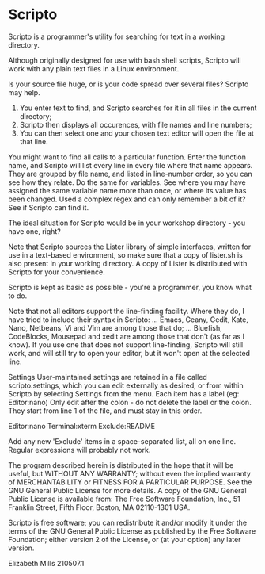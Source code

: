 # Scripto

Scripto is a programmer's utility for searching for text in a working directory.

Although originally designed for use with bash shell scripts, Scripto will work with any
plain text files in a Linux environment.

Is your source file huge, or is your code spread over several files? Scripto may help.
1) You enter text to find, and Scripto searches for it in all files in the current directory;
2) Scripto then displays all occurences, with file names and line numbers;
3) You can then select one and your chosen text editor will open the file at that line.

You might want to find all calls to a particular function. Enter the function name, and Scripto
will list every line in every file where that name appears. They are grouped by file name, and
listed in line-number order, so you can see how they relate. Do the same for variables. See
where you may have assigned the same variable name more than once, or where its value has been
changed. Used a complex regex and can only remember a bit of it? See if Scripto can find it.

The ideal situation for Scripto would be in your workshop directory - you have one, right?

Note that Scripto sources the Lister library of simple interfaces, written for use in a
text-based environment, so make sure that a copy of lister.sh is also present in your
working directory. A copy of Lister is distributed with Scripto for your convenience.

Scripto is kept as basic as possible - you're a programmer, you know what to do.

Note that not all editors support the line-finding facility. Where they do, I have tried
to include their syntax in Scripto:
... Emacs, Geany, Gedit, Kate, Nano, Netbeans, Vi and Vim are among those that do;
... Bluefish, CodeBlocks, Mousepad and xedit are among those that don't (as far as I know).
If you use one that does not support line-finding, Scripto will still work, and will still
try to open your editor, but it won't open at the selected line.

Settings
User-maintained settings are retained in a file called scripto.settings, which you can
edit externally as desired, or from within Scripto by selecting Settings from the menu.
Each item has a label (eg: Editor:nano)
Only edit after the colon - do not delete the label or the colon.
They start from line 1 of the file, and must stay in this order.

Editor:nano
Terminal:xterm
Exclude:README

Add any new 'Exclude' items in a space-separated list, all on one line. Regular expressions
will probably not work.

The program described herein is distributed in the hope that it will be useful, but WITHOUT ANY WARRANTY; without even the implied warranty of MERCHANTABILITY or FITNESS FOR A PARTICULAR PURPOSE.  See the GNU General Public License for more details. A copy of the GNU General Public License is available from:
The Free Software Foundation, Inc., 51 Franklin Street, Fifth Floor, Boston, MA 02110-1301 USA.

Scripto is free software; you can redistribute it and/or modify it under the terms of the
GNU General Public License as published by the Free Software Foundation; either version 2 of
the License, or (at your option) any later version.

Elizabeth Mills 210507.1
